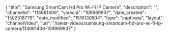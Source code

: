{
    "title": "Samsung SmartCam Hd Pro Wi-Fi IP Camera",
    "description": "",
    "channelid": "114661406",
    "videoid": "109969937",
    "date_created": "1502518779",
    "date_modified": "1516130504",
    "type": "captivate",
    "layout": "channelVideo",
    "url": "\/latest-videos\/samsung-smartcam-hd-pro-wi-fi-ip-camera\/114661406-109969937"
}